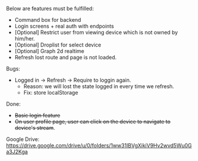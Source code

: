Below are features must be fulfilled:
- Command box for backend
- Login screens + real auth with endpoints
- [Optional] Restrict user from viewing device which is not owned by him/her.
- [Optional] Droplist for select device
- [Optional] Graph 2d realtime
- Refresh lost route and page is not loaded.

Bugs:
- Logged in -> Refresh -> Require to loggin again. 
  - Reason: we will lost the state logged in every time we refresh. 
  - Fix: store localStorage

Done:
- ~~Basic login feature~~
- ~~On user profile page, user can click on the device to navigate to device's stream~~.

Google Drive: https://drive.google.com/drive/u/0/folders/1ww31IBVgXikiV9Hv2wvd5Wu0Ga3J2Kga